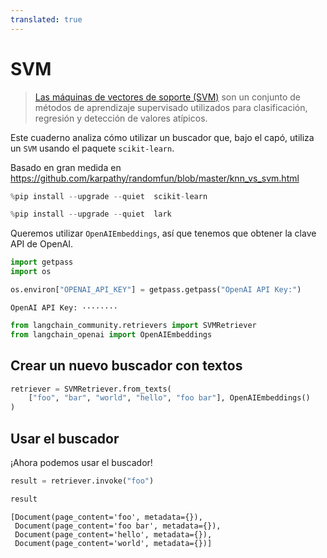 ```yaml
---
translated: true
---
```


# SVM

>[Las máquinas de vectores de soporte (SVM)](https://scikit-learn.org/stable/modules/svm.html#support-vector-machines) son un conjunto de métodos de aprendizaje supervisado utilizados para clasificación, regresión y detección de valores atípicos.

Este cuaderno analiza cómo utilizar un buscador que, bajo el capó, utiliza un `SVM` usando el paquete `scikit-learn`.

Basado en gran medida en https://github.com/karpathy/randomfun/blob/master/knn_vs_svm.html

```python
%pip install --upgrade --quiet  scikit-learn
```

```python
%pip install --upgrade --quiet  lark
```

Queremos utilizar `OpenAIEmbeddings`, así que tenemos que obtener la clave API de OpenAI.

```python
import getpass
import os

os.environ["OPENAI_API_KEY"] = getpass.getpass("OpenAI API Key:")
```

```output
OpenAI API Key: ········
```

```python
from langchain_community.retrievers import SVMRetriever
from langchain_openai import OpenAIEmbeddings
```

## Crear un nuevo buscador con textos

```python
retriever = SVMRetriever.from_texts(
    ["foo", "bar", "world", "hello", "foo bar"], OpenAIEmbeddings()
)
```

## Usar el buscador

¡Ahora podemos usar el buscador!

```python
result = retriever.invoke("foo")
```

```python
result
```

```output
[Document(page_content='foo', metadata={}),
 Document(page_content='foo bar', metadata={}),
 Document(page_content='hello', metadata={}),
 Document(page_content='world', metadata={})]
```

